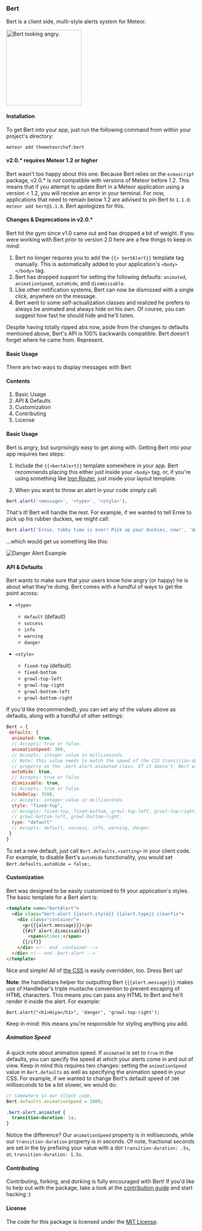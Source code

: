 ### Bert
Bert is a client side, multi-style alerts system for Meteor.

<img width="200" src="https://tmc-post-content.s3.amazonaws.com/bert-happy-mad.png" alt="Bert looking angry.">


#### Installation
To get Bert into your app, just run the following command from within your project's directory:

```
meteor add themeteorchef:bert
```

#### v2.0.* requires Meteor 1.2 or higher
Bert wasn't too happy about this one. Because Bert relies on the `ecmascript` package, v2.0.* is _not_ compatible with versions of Meteor before 1.2. This means that if you attempt to update Bert in a Meteor application using a version < 1.2, you will receive an error in your terminal. For now, applications that need to remain below 1.2 are advised to pin Bert to `1.1.0`: `meteor add bert@1.1.0`. Bert apologizes for this.

#### Changes & Deprecations in v2.0.*
Bert hit the gym since v1.0 came out and has dropped a bit of weight. If you were working with Bert prior to version 2.0 here are a few things to keep in mind:

1. Bert no longer requires you to add the `{{> bertAlert}}` template tag manually. This is automatically added to your application's `<body></body>` tag.
2. Bert has dropped support for setting the following defaults: `animated`, `animationSpeed`, `autoHide`, and `dismmissable`.
3. Like other notification systems, Bert can now be dismissed with a single click, anywhere on the message.
4. Bert went to some self-actualization classes and realized he prefers to always be animated and always hide on his own. Of course, you can suggest how fast he should hide and he'll listen.

Despite having totally ripped abs now, aside from the changes to defaults mentioned above, Bert's API is 100% backwards compatible. Bert doesn't forget where he came from. Represent.

#### Basic Usage
There are two ways to display messages with Bert

#### Contents

1. Basic Usage
2. API & Defaults
3. Customization
4. Contributing
5. License

#### Basic Usage
Bert is angry, but surprisingly easy to get along with. Getting Bert into your app requires two steps:

1. Include the `{{>bertAlert}}` template somewhere in your app. Bert recommends placing this either just inside your `<body>` tag, or, if you're using something like [Iron Router](https://github.com/eventedmind/iron-router), just inside your layout template.

2. When you want to throw an alert in your code simply call:
```js
Bert.alert('<message>', '<type>', '<style>');
```

That's it! Bert will handle the rest. For example, if we wanted to tell Ernie to pick up his rubber duckies, we might call:

```js
Bert.alert('Ernie, tubby time is over! Pick up your duckies, now!', 'danger', 'growl-top-right');
```

...which would get us something like this:

![Danger Alert Example](http://cl.ly/ZbPa/Image%202015-02-03%20at%2011.56.44%20AM.png)

#### API & Defaults
Bert wants to make sure that your users know how angry (or happy) he is about what they're doing. Bert comes with a handful of ways to get the point across:

- `<type>`
  - `default` (default)
  - `success`
  - `info`
  - `warning`
  - `danger`


- `<style>`
  - `fixed-top` (default)
  - `fixed-bottom`
  - `growl-top-left`
  - `growl-top-right`
  - `growl-bottom-left`
  - `growl-bottom-right`

If you'd like (recommended), you can set any of the values above as defaults, along with a handful of other settings:

```js
Bert = {
 defaults: {
  animated: true,
  // Accepts: true or false.
  animationSpeed: 300,
  // Accepts: integer value in milliseconds.
  // Note: this value needs to match the speed of the CSS transition-duration
  // property on the .bert-alert.animated class. If it doesn't, Bert will freak out.
  autoHide: true,
  // Accepts: true or false.
  dismissable: true,
  // Accepts: true or false.
  hideDelay: 3500,
  // Accepts: integer value in milliseconds.
  style: "fixed-top",
  // Accepts: fixed-top, fixed-bottom, growl-top-left, growl-top-right,
  // growl-bottom-left, growl-bottom-right.
  type: "default"
  // Accepts: default, success, info, warning, danger.
 }
}
```
To set a new default, just call `Bert.defaults.<setting>` in your client code. For example, to disable Bert's `autoHide` functionality, you would set `Bert.defaults.autoHide = false;`.

#### Customization
Bert was designed to be easily customized to fit your application's styles. The basic template for a Bert alert is:

```html
<template name="bertAlert">
  <div class="bert-alert {{alert.style}} {{alert.type}} clearfix">
    <div class="container">
      <p>{{{alert.message}}}</p>
      {{#if alert.dismissable}}
        <span>&times;</span>
      {{/if}}
    </div> <!-- end .container -->
  </div> <!-- end .bert-alert -->
</template>
```

Nice and simple! All of [the CSS](https://github.com/themeteorchef/bert/tree/master/lib/bert.css) is easily overridden, too. Dress Bert up!

**Note**: the handlebars helper for outputting Bert `{{{alert.message}}}` makes use of Handlebar's triple mustache convention to prevent escaping of HTML characters. This means you can pass any HTML to Bert and he'll render it inside the alert. For example:

```
Bert.alert("<h1>Hiya</h1>", 'danger', 'growl-top-right');
```

Keep in mind: this means you're responsible for styling anything you add.

##### Animation Speed
A quick note about animation speed. If `animated` is set to `true` in the defaults, you can specify the speed at which your alerts come in and out of view. Keep in mind this requires two changes: setting the `animationSpeed` value in `Bert.defaults` as well as specifying the animation speed in your CSS. For example, if we wanted to change Bert's default speed of `300` milliseconds to be a bit slower, we would do:

```js
// Somewhere in our client code.
Bert.defaults.animationSpeed = 1000;
```

```css
.bert-alert.animated {
  transition-duration: 1s;
}
```

Notice the difference? Our `animationSpeed` property is in milliseconds, while our `transition-duration` property is in seconds. Of note, fractional seconds are set in the by prefixing your value with a dot `transition-duration: .5s`, or, `transition-duration: 1.5s`.

#### Contributing
Contributing, forking, and dorking is fully encouraged with Bert! If you'd like to help out with the package, take a look at the [contribution guide](https://github.com/themeteorchef/bert/wiki/Contribution-Guide) and start hacking :)

#### License
The code for this package is licensed under the [MIT License](http://opensource.org/licenses/MIT).
